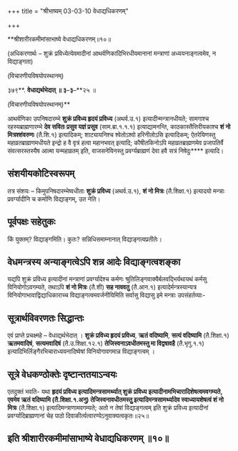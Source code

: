+++
title = "श्रीभाष्यम् 03-03-10 वेधाद्यधिकरणम्"

+++


**श्रीशारीरकमीमांसाभाष्ये वेधाद्यधिकरणम्॥१०॥

(अधिकरणार्थः – शुक्रं प्रविध्येत्येवमादीनां आथर्वणिकादिभिरधीयमानानां मन्त्राणां अध्ययनाङ्गत्वमेव, न विद्याङ्गता)

(विचारणीयविषयोपस्थानम्)

३७९**. **वेधाद्यर्थभेदात् ॥ ३**–**३**–**२५ ॥

(विचारणीयविषयोपस्थानम्)**

आथर्वणिका उपनिषदारम्भे **शुक्रं प्रविध्य हृदयं प्रविध्य** (अथर्व.उ.१) इत्यादीन्मन्त्रानधीयते; सामगाश्च रहस्यब्राह्मणारम्भे
**देव सवितः प्रसुव यज्ञं प्रसुव** (साम.ब्रा.१.१.१) इत्याद्यामनन्ति, काठकास्तैत्तिरीयकाश्च **शं नो मित्रश्शंवरुणः** (तै.शि.१) इत्यादिकम्; शाट्यायनिश्च श्वेतोऽश्वो हरिनीलोऽसि इत्यादिकम्; ऐतरेयिणस्तु महाव्रतब्राह्मणमधीयते इन्द्रो ह वै वृत्रं हत्वा महानभवत् इत्यादि; कौषीतकिनोऽपि महाव्रतब्राह्मणमेव प्रजापतिर्वै संवत्सरस्तस्यैष आत्मा यन्महाव्रतम् इति, वाजसनेयिनस्तु प्रवर्ग्यब्राह्मणं देवा हवै सत्रं निषेदुः**** इत्यादि।

## संशयीयकोटिस्वरूपम्

तत्र संशयः – किमुपनिषदारम्भेष्वधीताः **शुक्रं प्रविध्य** (अथर्व.उ.१), **शं नो मित्रः** (तै.शिक्षा.१) इत्यादयो मन्त्राः प्रवर्ग्यादीनि च कर्माणि विद्याङ्गम्, उत नेति।

## पूर्वपक्षः सहेतुकः

किं युक्तम्? विद्याङ्गमिति। कुतः? सन्निधिसमाम्नानात् विद्याङ्गत्वप्रतीतेः।

## वेधमन्त्रस्य अन्याङ्गत्वेऽपि शन्न आदेः विद्याङ्गत्वशङ्का

यद्यपि शुक्रं प्रविध्य इत्यादीनां मन्त्राणां प्रवर्ग्यादेश्च कर्मणः श्रुतिलिङ्गवाक्यैर्बलवद्भिर्यथायथं कर्मसु विनियोगोऽवगम्यते, तथाऽपि
**शं नो मित्रः** (तै.शी) **सह नाववतु** (तै.आन.१) इत्यादेर्मन्त्रस्यान्यत्र विनियोगाभावाद्विद्याधिकाराच्च विद्याङ्गत्वमवर्जनीयिमिति सर्वासु विद्यासु इमे मन्त्राः उपसंहर्तव्याः-

## सूत्रार्थविवरणतः सिद्धान्तः

एवं प्राप्ते प्रचक्ष्महे – वेधाद्यर्थभेदात् । **शुक्रं प्रविध्य हृदयं प्रविध्य**, **ऋतं वदिष्यामि**, **सत्यं वदिष्यामि** (तै.शिक्षा.१) **ऋतमवादिषं**, **सत्यमवादिषं** (तै.उ.शिक्षा.१२.१)
**तेजिस्वनाऽवधीतमस्तु मा विद्वषावहै** (तै.भृगु.१.१)
इत्यादिभिर्लिङ्गैरभिचाराध्ययनादिष्वेषां विनियोगावगमान्न विद्याङ्गत्वम् ।

## सूत्रे वेधकण्ठोक्तेः दृष्टान्ततयाऽन्वयः

एतदुक्तं भवति- यथा ****हृदयं प्रविध्य इत्यादिमन्त्रसामर्थ्यात् शुक्रं प्रविध्य इत्यादीनामभिचारादिशेषत्वमवगम्यते, एवमेव **ऋतं वदिष्यामि** (तै.शिक्षा.१.अनु) तेजिस्वनावधीतमस्तुु इत्यादिमन्त्रसामर्थ्यादेव स्वाध्यायशेषत्वं शं नो मित्रः**** (तै.शिक्षा.१) इत्यादिमन्त्राणामवगम्यते; अतो न तेषां विद्याङ्गत्वम् इति शुक्रं प्रविध्य इत्यादीनां प्रवर्ग्यादिब्राह्मणानां चेह पाठो दिवाकीर्त्यत्वारण्येऽनुवाक्यत्वकृतः॥२५॥

## इति श्रीशारीरकमीमांसाभाष्ये वेधाद्यधिकरणम् ॥१०॥


